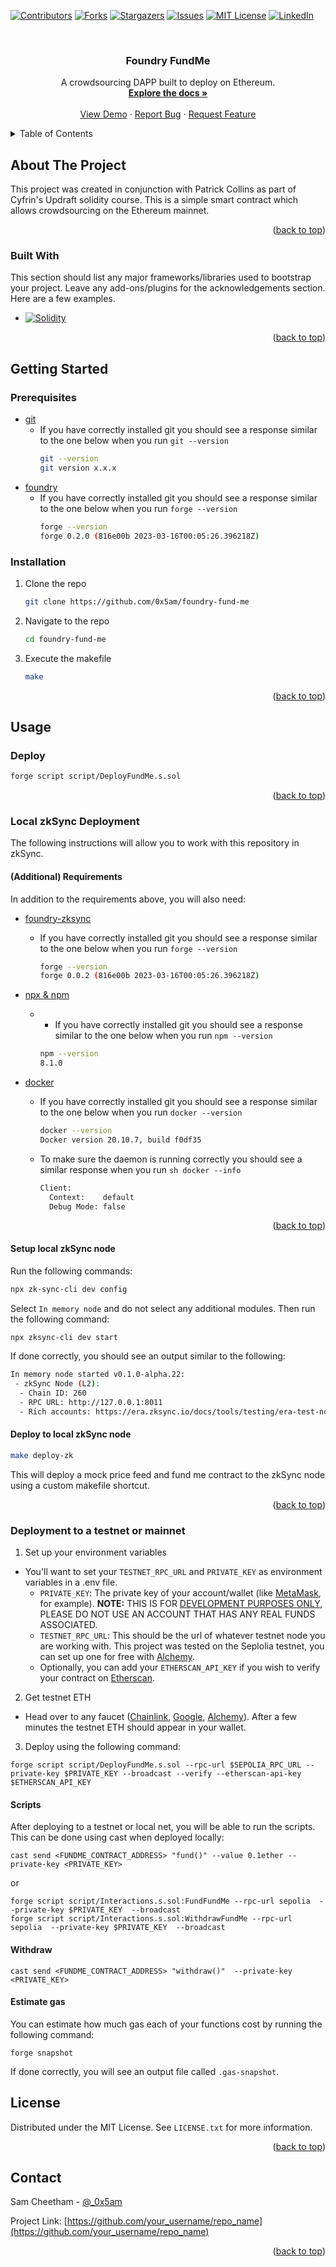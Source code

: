 
<a id="readme-top"></a>

[![Contributors][contributors-shield]][contributors-url]
[![Forks][forks-shield]][forks-url]
[![Stargazers][stars-shield]][stars-url]
[![Issues][issues-shield]][issues-url]
[![MIT License][license-shield]][license-url]
[![LinkedIn][linkedin-shield]][linkedin-url]



<!-- PROJECT LOGO -->
<br />
<div align="center">


  <h3 align="center">Foundry FundMe</h3>

  <p align="center">
    A crowdsourcing DAPP built to deploy on Ethereum.
    <br />
    <a href="https://github.com/0x5am/foundry-fund-me"><strong>Explore the docs »</strong></a>
    <br />
    <br />
    <a href="https://github.com/0x5am/foundry-fund-me">View Demo</a>
    ·
    <a href="https://github.com/0x5am/foundry-fund-me/issues/new?labels=bug&template=bug-report---.md">Report Bug</a>
    ·
    <a href="https://github.com/0x5am/foundry-fund-me/issues/new?labels=enhancement&template=feature-request---.md">Request Feature</a>
  </p>
</div>



<!-- TABLE OF CONTENTS -->
<details>
  <summary>Table of Contents</summary>
  <ol>
    <li>
      <a href="#about-the-project">About The Project</a>
      <ul>
        <li><a href="#built-with">Built With</a></li>
      </ul>
    </li>
    <li>
      <a href="#getting-started">Getting Started</a>
      <ul>
        <li><a href="#prerequisites">Prerequisites</a></li>
        <li><a href="#installation">Installation</a></li>
      </ul>
    </li>
    <li><a href="#usage">Usage</a></li>
    <li><a href="#deploy">Deploy</a></li>
    <li><a href="#license">License</a></li>
    <li><a href="#contact">Contact</a></li>
  </ol>
</details>



<!-- ABOUT THE PROJECT -->
## About The Project

This project was created in conjunction with Patrick Collins as part of Cyfrin's Updraft solidity course. This is a simple smart contract which allows crowdsourcing on the Ethereum mainnet. 

<p align="right">(<a href="#readme-top">back to top</a>)</p>



### Built With

This section should list any major frameworks/libraries used to bootstrap your project. Leave any add-ons/plugins for the acknowledgements section. Here are a few examples.

* [![Solidity][Solidity.logo]][Solidity-url]


<p align="right">(<a href="#readme-top">back to top</a>)</p>



<!-- GETTING STARTED -->
## Getting Started
### Prerequisites
* [git](https://git-scm.com/book/en/v2/Getting-Started-Installing-Git)
  * If you have correctly installed git you should see a response similar to the one below when you run ```git --version  ```
    ```sh
    git --version
    git version x.x.x
    ```
* [foundry](https://getfoundry.sh/)
  * If you have correctly installed git you should see a response similar to the one below when you run ```forge --version  ```
    ```sh
    forge --version
    forge 0.2.0 (816e00b 2023-03-16T00:05:26.396218Z)
    ```
### Installation


1. Clone the repo
   ```sh
   git clone https://github.com/0x5am/foundry-fund-me
   ```
2. Navigate to the repo
   ```sh
   cd foundry-fund-me
   ```
3. Execute the makefile
   ```sh
   make
   ```

<p align="right">(<a href="#readme-top">back to top</a>)</p>



<!-- USAGE EXAMPLES -->
## Usage
### Deploy
```sh
forge script script/DeployFundMe.s.sol
```
<p align="right">(<a href="#readme-top">back to top</a>)</p>

<!-- Local ZkSync Deployment -->
### Local zkSync Deployment
The following instructions will allow you to work with this repository in zkSync.
#### (Additional) Requirements
In addition to the requirements above, you will also need:
* [foundry-zksync](https://github.com/matter-labs/foundry-zksync)
  * If you have correctly installed git you should see a response similar to the one below when you run ```forge --version  ```
    ```sh
    forge --version
    forge 0.0.2 (816e00b 2023-03-16T00:05:26.396218Z)
    ```

* [npx & npm](https://docs.npmjs.com/cli/v10/commands/npm-install)
  * * If you have correctly installed git you should see a response similar to the one below when you run ```npm --version  ```
    ```sh
    npm --version
    8.1.0
    ```
* [docker](https://docs.docker.com/engine/install/)
  * If you have correctly installed git you should see a response similar to the one below when you run ```docker --version  ```
    ```sh
    docker --version
    Docker version 20.10.7, build f0df35
    ```
  * To make sure the daemon is running correctly you should see a similar response when you run ```sh docker --info ```
    ```sh
    Client:
      Context:    default
      Debug Mode: false
    ```

<p align="right">(<a href="#readme-top">back to top</a>)</p>

#### Setup local zkSync node
Run the following commands:
```sh
npx zk-sync-cli dev config
```
Select ``` In memory node ``` and do not select any additional modules.
Then run the following command:
```sh
npx zksync-cli dev start
```
If done correctly, you should see an output similar to the following:
```sh
In memory node started v0.1.0-alpha.22:
 - zkSync Node (L2):
  - Chain ID: 260
  - RPC URL: http://127.0.0.1:8011
  - Rich accounts: https://era.zksync.io/docs/tools/testing/era-test-node.html#use-pre-configured-rich-wallets
```

#### Deploy to local zkSync node
```sh
make deploy-zk
```
This will deploy a mock price feed and fund me contract to the zkSync node using a custom makefile shortcut.

<p align="right">(<a href="#readme-top">back to top</a>)</p>

### Deployment to a testnet or mainnet
1. Set up your environment variables 
  * You'll want to set your ```TESTNET_RPC_URL``` and ```PRIVATE_KEY``` as environment variables in a .env file.
    * ```PRIVATE_KEY```: The private key of your account/wallet (like [MetaMask](https://support.metamask.io/managing-my-wallet/secret-recovery-phrase-and-private-keys/how-to-export-an-accounts-private-key/), for example). **NOTE:** THIS IS FOR <u>DEVELOPMENT PURPOSES ONLY</u>, PLEASE DO NOT USE AN ACCOUNT THAT HAS ANY REAL FUNDS ASSOCIATED.
    * ```TESTNET_RPC_URL```: This should be the url of whatever testnet node you are working with. This project was tested on the Seplolia testnet, you can set up one for free with [Alchemy](https://www.alchemy.com/).
    * Optionally, you can add your ```ETHERSCAN_API_KEY``` if you wish to verify your contract on [Etherscan](https://etherscan.io/).
2. Get testnet ETH
  * Head over to any faucet ([Chainlink](https://faucets.chain.link/), [Google](https://cloud.google.com/application/web3/faucet/ethereum), [Alchemy](https://www.alchemy.com/faucets/ethereum-sepolia)). After  a few minutes the testnet ETH should appear in your wallet.
3. Deploy using the following command:
```
forge script script/DeployFundMe.s.sol --rpc-url $SEPOLIA_RPC_URL --private-key $PRIVATE_KEY --broadcast --verify --etherscan-api-key $ETHERSCAN_API_KEY
```
#### Scripts
After deploying to a testnet or local net, you will be able to run the scripts.
This can be done using cast when deployed locally:
```
cast send <FUNDME_CONTRACT_ADDRESS> "fund()" --value 0.1ether --private-key <PRIVATE_KEY>
```
or 
```
forge script script/Interactions.s.sol:FundFundMe --rpc-url sepolia  --private-key $PRIVATE_KEY  --broadcast
forge script script/Interactions.s.sol:WithdrawFundMe --rpc-url sepolia  --private-key $PRIVATE_KEY  --broadcast
```

#### Withdraw
```
cast send <FUNDME_CONTRACT_ADDRESS> "withdraw()"  --private-key <PRIVATE_KEY>
```

#### Estimate gas
You can estimate how much gas each of your functions cost by running the following command:
```
forge snapshot
```
If done correctly, you will see an output file called ```.gas-snapshot```.
<!-- LICENSE -->
## License

Distributed under the MIT License. See `LICENSE.txt` for more information.

<p align="right">(<a href="#readme-top">back to top</a>)</p>



<!-- CONTACT -->
## Contact

Sam Cheetham - [@_0x5am](https://x.com/_0x5am_)

Project Link: [https://github.com/your_username/repo_name](https://github.com/your_username/repo_name)

<p align="right">(<a href="#readme-top">back to top</a>)</p>


<!-- MARKDOWN LINKS & IMAGES -->
<!-- https://www.markdownguide.org/basic-syntax/#reference-style-links -->
[contributors-shield]: https://img.shields.io/github/contributors/0x5am/foundry-fund-me.svg?style=for-the-badge
[contributors-url]: https://github.com/0x5am/foundry-fund-me/graphs/contributors
[forks-shield]: https://img.shields.io/github/forks/0x5am/foundry-fund-me.svg?style=for-the-badge
[forks-url]: https://github.com/0x5am/foundry-fund-me/network/members
[stars-shield]: https://img.shields.io/github/stars/0x5am/foundry-fund-me.svg?style=for-the-badge
[stars-url]: https://github.com/othneildrew/Best-README-Template/stargazers
[issues-shield]: https://img.shields.io/github/issues/0x5am/foundry-fund-me.svg?style=for-the-badge
[issues-url]: https://github.com/0x5am/foundry-fund-me/issues
[license-shield]: https://img.shields.io/github/license/0x5am/foundry-fund-me.svg?style=for-the-badge
[license-url]: https://github.com/0x5am/foundry-fund-me/blob/master/LICENSE.txt
[linkedin-shield]: https://img.shields.io/badge/-LinkedIn-black.svg?style=for-the-badge&logo=linkedin&colorB=555
[linkedin-url]: https://linkedin.com/in/sam-cheetham-b8a58b1a5/
[Solidity.logo]: https://img.shields.io/badge/solidity-%5E0.8.0-orange
[Solidity-url]: https://soliditylang.org/
